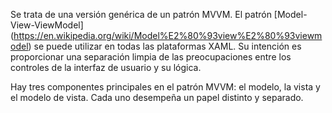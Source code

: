 Se trata de una versión genérica de un patrón MVVM. El patrón [Model-View-ViewModel] (https://en.wikipedia.org/wiki/Model%E2%80%93view%E2%80%93viewmodel) se puede utilizar en todas las plataformas XAML. Su intención es proporcionar una separación limpia de las preocupaciones entre los controles de la interfaz de usuario y su lógica.

Hay tres componentes principales en el patrón MVVM: el modelo, la vista y el modelo de vista. Cada uno desempeña un papel distinto y separado.